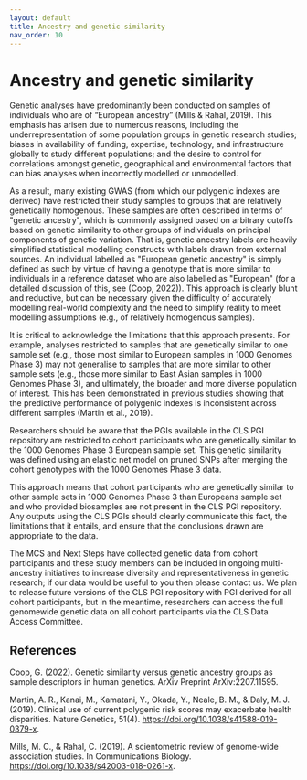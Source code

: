 ```yaml
---
layout: default
title: Ancestry and genetic similarity
nav_order: 10
---
```


# **Ancestry and genetic similarity** 

Genetic analyses have predominantly been conducted on samples of individuals who are of “European ancestry” (Mills & Rahal, 2019). This emphasis has arisen due to numerous reasons, including the underrepresentation of some population groups in genetic research studies; biases in availability of funding, expertise, technology, and infrastructure globally to study different populations; and the desire to control for correlations amongst genetic, geographical and environmental factors that can bias analyses when incorrectly modelled or unmodelled.

As a result, many existing GWAS (from which our polygenic indexes are derived) have restricted their study samples to groups that are relatively genetically homogenous. These samples are often described in terms of "genetic ancestry", which is commonly assigned based on arbitrary cutoffs based on genetic similarity to other groups of individuals on principal components of genetic variation. That is, genetic ancestry labels are heavily simplified statistical modelling constructs with labels drawn from external sources. An individual labelled as "European genetic ancestry" is simply defined as such by virtue of having a genotype that is more similar to individuals in a reference dataset who are also labelled as "European" (for a detailed discussion of this, see (Coop, 2022)). This approach is clearly blunt and reductive, but can be necessary given the difficulty of accurately modelling real-world complexity and the need to simplify reality to meet modelling assumptions (e.g., of relatively homogenous samples). 

It is critical to acknowledge the limitations that this approach presents. For example, analyses restricted to samples that are genetically similar to one sample set (e.g., those most similar to European samples in 1000 Genomes Phase 3) may not generalise to samples that are more similar to other sample sets (e.g., those more similar to East Asian samples in 1000 Genomes Phase 3), and ultimately, the broader and more diverse population of interest. This has been demonstrated in previous studies showing that the predictive performance of polygenic indexes is inconsistent across different samples (Martin et al., 2019). 

Researchers should be aware that the PGIs available in the CLS PGI repository are restricted to cohort participants who are genetically similar to the 1000 Genomes Phase 3 European sample set. This genetic similarity was defined using an elastic net model on pruned SNPs after merging the cohort genotypes with the 1000 Genomes Phase 3 data. 

This approach means that cohort participants who are genetically similar to other sample sets in 1000 Genomes Phase 3 than Europeans sample set and who provided biosamples are not present in the CLS PGI repository. Any outputs using the CLS PGIs should clearly communicate this fact, the limitations that it entails, and ensure that the conclusions drawn are appropriate to the data.

The MCS and Next Steps have collected genetic data from cohort participants and these study members can be included in ongoing multi-ancestry initiatives to increase diversity and representativeness in genetic research; if our data would be useful to you then please contact us. We plan to release future versions of the CLS PGI repository with PGI derived for all cohort participants, but in the meantime, researchers can access the full genomewide genetic data on all cohort participants via the CLS Data Access Committee. 

## References

Coop, G. (2022). Genetic similarity versus genetic ancestry groups as sample descriptors in human genetics. ArXiv Preprint ArXiv:2207.11595.

Martin, A. R., Kanai, M., Kamatani, Y., Okada, Y., Neale, B. M., & Daly, M. J. (2019). Clinical use of current polygenic risk scores may exacerbate health disparities. Nature Genetics, 51(4). https://doi.org/10.1038/s41588-019-0379-x.

Mills, M. C., & Rahal, C. (2019). A scientometric review of genome-wide association studies. In Communications Biology. https://doi.org/10.1038/s42003-018-0261-x.
 

